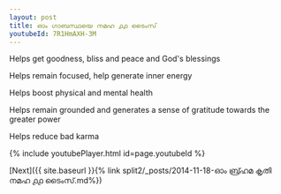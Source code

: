 ```yaml
---
layout: post
title: ഓം ഗാബസ്ഥയെ നമഹ ൧൧ ടൈംസ്
youtubeId: 7R1HmAXH-3M
---
```

 
 
Helps get goodness, bliss and peace and God's blessings
 
Helps remain focused, help generate inner energy 
 
Helps boost physical and mental health 
 
Helps remain grounded and generates a sense of gratitude towards the greater power 
 
Helps reduce bad karma
 
 
 
 


{% include youtubePlayer.html id=page.youtubeId %}
 
[Next]({{ site.baseurl }}{% link  split2/_posts/2014-11-18-ഓം ബ്ര്ഹമ കൃതി നമഹ ൧൧ ടൈംസ്.md%})
 
